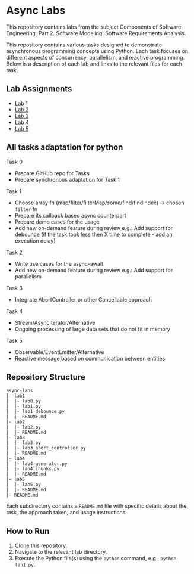 # Async Labs

This repository contains labs from the subject Components of Software Engineering. Part 2. Software Modeling. Software Requirements Analysis.

This repository contains various tasks designed to demonstrate asynchronous programming concepts using Python. Each task focuses on different aspects of concurrency, parallelism, and reactive programming. Below is a description of each lab and links to the relevant files for each task.

## Lab Assignments

- [Lab 1](./lab1/)
- [Lab 2](./lab2/)
- [Lab 3](./lab3/)
- [Lab 4](./lab4/)
- [Lab 5](./lab5/)

## All tasks adaptation for python

  Task 0
  * Prepare GitHub repo for Tasks
  * Prepare synchronous adaptation for Task 1

  Task 1
  * Choose array fn (map/filter/filterMap/some/find/findIndex) -> chosen ```filter``` fn 
  * Prepare its callback based async counterpart
  * Prepare demo cases for the usage
  * Add new on-demand feature during review e.g.: Add support for debounce (if the task took less then X time to
    complete - add an execution delay)

  Task 2
  * Write use cases for the async-await
  * Add new on-demand feature during review
    e.g.: Add support for parallelism

  Task 3
  * Integrate AbortController or other Cancellable approach

  Task 4 
  * Stream/AsyncIterator/Alternative
  * Ongoing processing of large data sets that do not fit in memory

  Task 5 
  * Observable/EventEmitter/Alternative
  * Reactive message based on communication between entities

## Repository Structure
```
async-labs
|- lab1
|  |- lab0.py
|  |- lab1.py
|  |- lab1_debounce.py
|  |- README.md
|- lab2
|  |- lab2.py
|  |- README.md
|- lab3
|  |- lab3.py
|  |- lab3_abort_controller.py
|  |- README.md
|- lab4
|  |- lab4_generator.py
|  |- lab4_chunks.py
|  |- README.md
|- lab5
|  |- lab5.py
|  |- README.md
|- README.md
```

Each subdirectory contains a `README.md` file with specific details about the task, the approach taken, and usage instructions.
## How to Run
1. Clone this repository.
2. Navigate to the relevant lab directory.
3. Execute the Python file(s) using the `python` command, e.g., `python lab1.py`.
